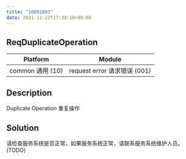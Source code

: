```yaml
---
title: "10001003"
date: 2021-11-22T17:39:10+08:00
---
```

## ReqDuplicateOperation
| Platform                   | Module
|----------------------------|----------|
| common 通用 (10) | request error 请求错误 (001) |

## Description
Duplicate Operation 重复操作

## Solution
请检查服务系统是否正常，如果服务系统正常，请联系服务系统维护人员。(TODO)